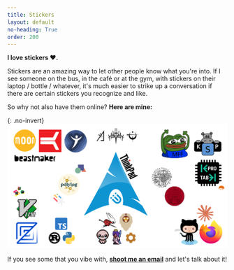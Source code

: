 ```yaml
---
title: Stickers
layout: default
no-heading: True
order: 200
---
```


**I love stickers ❤️.**

Stickers are an amazing way to let other people know what you're into.
If I see someone on the bus, in the café or at the gym, with stickers on their laptop / bottle / whatever, it's much easier to strike up a conversation if there are certain stickers you recognize and like.

So why not also have them online? **Here are mine:**

{: .no-invert}
<img class="full-width" src="/assets/stickers.svg" alt="Stickers">

If you see some that you vibe with, [**shoot me an email**](mailto:tomas@slama.dev) and let's talk about it!
